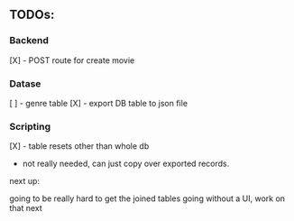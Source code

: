 ## TODOs:

### Backend

[X] - POST route for create movie

### Datase

[ ] - genre table
[X] - export DB table to json file

### Scripting

[X] - table resets other than whole db

- not really needed, can just copy over exported records.

next up:

going to be really hard to get the joined tables going without a UI, work on that next
